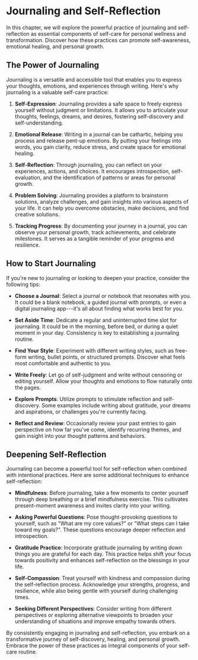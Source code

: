 Journaling and Self-Reflection
=======================================

In this chapter, we will explore the powerful practice of journaling and self-reflection as essential components of self-care for personal wellness and transformation. Discover how these practices can promote self-awareness, emotional healing, and personal growth.

The Power of Journaling
-----------------------

Journaling is a versatile and accessible tool that enables you to express your thoughts, emotions, and experiences through writing. Here's why journaling is a valuable self-care practice:

1. **Self-Expression**: Journaling provides a safe space to freely express yourself without judgment or limitations. It allows you to articulate your thoughts, feelings, dreams, and desires, fostering self-discovery and self-understanding.

2. **Emotional Release**: Writing in a journal can be cathartic, helping you process and release pent-up emotions. By putting your feelings into words, you gain clarity, reduce stress, and create space for emotional healing.

3. **Self-Reflection**: Through journaling, you can reflect on your experiences, actions, and choices. It encourages introspection, self-evaluation, and the identification of patterns or areas for personal growth.

4. **Problem Solving**: Journaling provides a platform to brainstorm solutions, analyze challenges, and gain insights into various aspects of your life. It can help you overcome obstacles, make decisions, and find creative solutions.

5. **Tracking Progress**: By documenting your journey in a journal, you can observe your personal growth, track achievements, and celebrate milestones. It serves as a tangible reminder of your progress and resilience.

How to Start Journaling
-----------------------

If you're new to journaling or looking to deepen your practice, consider the following tips:

* **Choose a Journal**: Select a journal or notebook that resonates with you. It could be a blank notebook, a guided journal with prompts, or even a digital journaling app---it's all about finding what works best for you.

* **Set Aside Time**: Dedicate a regular and uninterrupted time slot for journaling. It could be in the morning, before bed, or during a quiet moment in your day. Consistency is key to establishing a journaling routine.

* **Find Your Style**: Experiment with different writing styles, such as free-form writing, bullet points, or structured prompts. Discover what feels most comfortable and authentic to you.

* **Write Freely**: Let go of self-judgment and write without censoring or editing yourself. Allow your thoughts and emotions to flow naturally onto the pages.

* **Explore Prompts**: Utilize prompts to stimulate reflection and self-discovery. Some examples include writing about gratitude, your dreams and aspirations, or challenges you're currently facing.

* **Reflect and Review**: Occasionally review your past entries to gain perspective on how far you've come, identify recurring themes, and gain insight into your thought patterns and behaviors.

Deepening Self-Reflection
-------------------------

Journaling can become a powerful tool for self-reflection when combined with intentional practices. Here are some additional techniques to enhance self-reflection:

* **Mindfulness**: Before journaling, take a few moments to center yourself through deep breathing or a brief mindfulness exercise. This cultivates present-moment awareness and invites clarity into your writing.

* **Asking Powerful Questions**: Pose thought-provoking questions to yourself, such as "What are my core values?" or "What steps can I take toward my goals?". These questions encourage deeper reflection and introspection.

* **Gratitude Practice**: Incorporate gratitude journaling by writing down things you are grateful for each day. This practice helps shift your focus towards positivity and enhances self-reflection on the blessings in your life.

* **Self-Compassion**: Treat yourself with kindness and compassion during the self-reflection process. Acknowledge your strengths, progress, and resilience, while also being gentle with yourself during challenging times.

* **Seeking Different Perspectives**: Consider writing from different perspectives or exploring alternative viewpoints to broaden your understanding of situations and improve empathy towards others.

By consistently engaging in journaling and self-reflection, you embark on a transformative journey of self-discovery, healing, and personal growth. Embrace the power of these practices as integral components of your self-care routine.


